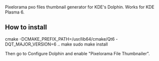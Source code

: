 Pixelorama pxo files thumbnail generator for KDE's Dolphin. Works for KDE Plasma 6.

## How to install
cmake -DCMAKE_PREFIX_PATH=/usr/lib64/cmake/Qt6 -DQT_MAJOR_VERSION=6 ..
make
sudo make install

Then go to Configure Dolphin and enable "Pixelorama File Thumbnailer".
